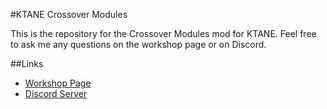 #KTANE Crossover Modules

This is the repository for the Crossover Modules mod for KTANE. Feel free to ask me any questions on the workshop page or on Discord.

##Links

 - [Workshop Page](http://steamcommunity.com/sharedfiles/filedetails/?id=831134377)
 - [Discord Server](https://discord.gg/Fv7YEDj)
